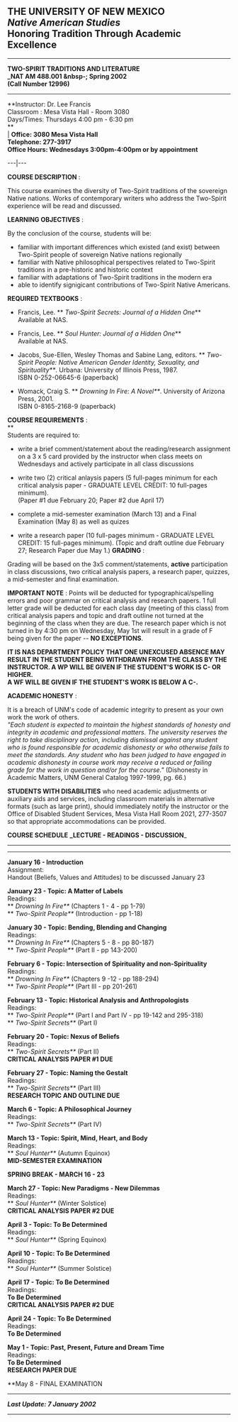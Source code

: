 THE  UNIVERSITY  OF   NEW  MEXICO  
**_Native   American  Studies_**  
Honoring  Tradition  Through   Academic  Excellence  
---  
  

* * *

**TWO-SPIRIT   TRADITIONS   AND  LITERATURE**  
**_NAT AM 488.001   &nbsp-;    Spring 2002**  
**(Call Number 12996)**

* * *

  
  
**Instructor:   Dr. Lee Francis  
Classroom :  Mesa Vista Hall - Room 3080  
Days/Times:  Thursdays   4:00 pm - 6:30 pm  
**  
|  **Office:      3080 Mesa Vista Hall  
Telephone:   277-3917  
Office Hours: Wednesdays 3:00pm-4:00pm or by appointment**  
  
  
---|---  
  
****COURSE DESCRIPTION**** :  
  
This course examines the diversity of Two-Spirit traditions of the sovereign
Native nations.  Works of contemporary writers who address the Two-Spirit
experience will be read and discussed.  
  
****LEARNING OBJECTIVES**** :  
  
By the conclusion of the course, students will be:

  * familiar with important differences which existed (and exist) between Two-Spirit people of sovereign Native nations regionally 
  * familiar with Native philosophical perspectives related to Two-Spirit traditions in a pre-historic and historic context 
  * familiar with adaptations of Two-Spirit traditions in the modern era 
  * able to identify signigicant contributions of Two-Spirit Native Americans. 
  
  
****REQUIRED TEXTBOOKS**** :  
  

  * Francis, Lee.   ** _Two-Spirit Secrets: Journal of a Hidden One_**  
Available at NAS.  
  

  * Francis, Lee.    ** _Soul Hunter: Journal of a Hidden One_**  
Available at NAS.  
  

  * Jacobs, Sue-Ellen, Wesley Thomas and Sabine Lang, editors.    ** _Two-Spirit People: Native American Gender Identity, Sexuality, and Spirituality**_.    Urbana: University of Illinois Press, 1987.  
ISBN 0-252-06645-6 (paperback)  
  

  * Womack, Craig S.   ** _Drowning In Fire: A Novel**_.    University of Arizona Press, 2001.  
ISBN 0-8165-2168-9 (paperback)  
  

****COURSE REQUIREMENTS**** :  
**  
Students are required to:

  * write a brief comment/statement about the reading/research assignment on a 3 x 5 card provided by the instructor when class meets on Wednesdays and actively participate in all class discussions  

  * write two (2) critical anlaysis papers (5 full-pages minimum for each critical analysis paper - GRADUATE LEVEL CREDIT: 10 full-pages minimum).  
(Paper #1 due February 20; Paper #2 due April 17)  

  * complete a mid-semester examination (March 13) and a Final Examination (May 8) as well as quizes 
  * write a research paper (10 full-pages minimum - GRADUATE LEVEL CREDIT: 15 full-pages minimum).   (Topic and draft outline due February 27;   Research Paper due May 1.) 
****GRADING**** :  
  
Grading will be based on the 3x5 comment/statements, **active** participation
in class discussions, two critical analysis papers, a research paper, quizzes,
a mid-semester and final examination.  
  
**IMPORTANT NOTE** : Points will be deducted for typographical/spelling errors
and poor grammar on critical analysis and research papers. 1 full letter grade
will be deducted for each class day (meeting of this class) from critical
analysis papers and topic and draft outline not turned at the beginning of the
class when they are due. The research paper which is not turned in by 4:30 pm
on Wednesday, May 1st will result in a grade of F being given for the paper --
**NO EXCEPTIONS**.  
  
**IT IS NAS DEPARTMENT POLICY THAT ONE UNEXCUSED ABSENCE MAY RESULT IN THE
STUDENT BEING WITHDRAWN FROM THE CLASS BY THE INSTRUCTOR. A WP WILL BE GIVEN
IF THE STUDENT'S WORK IS C- OR HIGHER.  
A WF WILL BE GIVEN IF THE STUDENT'S WORK IS BELOW A C-.**  
  
**ACADEMIC HONESTY** :  
  
It is a breach of UNM's code of academic integrity to present as your own work
the work of others.  
_"Each student is expected to maintain the highest standards of honesty and
integrity in academic and professional matters. The university reserves the
right to take disciplinary action, including dismissal against any student who
is found responsible for academic dishonesty or who otherwise fails to meet
the standards. Any student who has been judged to have engaged in academic
dishonesty in course work may receive a reduced or failing grade for the work
in question and/or for the course."_ (Dishonesty in Academic Matters, UNM
General Catalog 1997-1999, pg. 66.)  
  
**STUDENTS WITH DISABILITIES** who need academic adjustments or auxiliary aids
and services, including classroom materials in alternative formats (such as
large print), should immediately notify the instructor or the Office of
Disabled Student Services, Mesa Vista Hall Room 2021, 277-3507 so that
appropriate accommodations can be provided.  
  
  
**COURSE   SCHEDULE** **_LECTURE - READINGS - DISCUSSION**_  
  
---  
****  
**January 16 - Introduction**  
Assignment:  
    Handout (Beliefs, Values and Attitudes) to be discussed January 23   
  
**January 23 - Topic: A Matter of Labels**  
Readings:  
     ** _Drowning In Fire**_ (Chapters 1 - 4 - pp 1-79)   
     ** _Two-Spirit People**_ (Introduction - pp 1-18)   
  
**January 30 - Topic: Bending, Blending and Changing**  
Readings:  
     ** _Drowning In Fire**_ (Chapters 5 - 8 - pp 80-187)   
     ** _Two-Spirit People**_ (Part II - pp 143-200)   
  
**February 6 - Topic: Intersection of Spirituality and non-Spirituality**  
Readings:  
     ** _Drowning In Fire**_ (Chapters 9 -12 - pp 188-294)   
     ** _Two-Spirit People**_ (Part III - pp 201-261)   
  
**February 13 - Topic: Historical Analysis and Anthropologists**  
Readings:  
     ** _Two-Spirit People**_ (Part I and Part IV - pp 19-142 and 295-318)   
     ** _Two-Spirit Secrets**_ (Part I)   
  
**February 20 - Topic: Nexus of Beliefs**  
Readings:  
     ** _Two-Spirit Secrets**_ (Part II)   
     **CRITICAL ANALYSIS PAPER #1 DUE**   
  
**February 27 - Topic: Naming the Gestalt**  
Readings:  
     ** _Two-Spirit Secrets**_ (Part III)   
     **RESEARCH TOPIC AND OUTLINE DUE**   
  
**March 6 - Topic: A Philosophical Journey**  
Readings:  
     ** _Two-Spirit Secrets**_ (Part IV)   
  
**March 13 - Topic: Spirit, Mind, Heart, and Body**  
Readings:  
     ** _Soul Hunter**_ (Autumn Equinox)   
     **MID-SEMESTER EXAMINATION**   
  
**SPRING BREAK - MARCH 16 - 23**  
  
**March 27 - Topic: New Paradigms - New Dilemmas**  
Readings:  
     ** _Soul Hunter**_ (Winter Solstice)   
     **CRITICAL ANALYSIS PAPER #2 DUE**   
  
**April 3 - Topic: To Be Determined**  
Readings:  
     ** _Soul Hunter**_ (Spring Equinox)   
  
**April 10 - Topic: To Be Determined**  
Readings:  
     ** _Soul Hunter**_ (Summer Solstice)   
  
**April 17 - Topic: To Be Determined**  
Readings:  
     **To Be Determined**   
     **CRITICAL ANALYSIS PAPER #2 DUE**   
  
**April 24 - Topic: To Be Determined**  
Readings:  
     **To Be Determined**   
  
**May 1 - Topic: Past, Present, Future and Dream Time**  
Readings:  
     **To Be Determined**   
     **RESEARCH PAPER DUE**   
  
**May 8 - FINAL EXAMINATION  
  

* * *

**_Last Update: 7 January 2002_**

* * *

  
  

